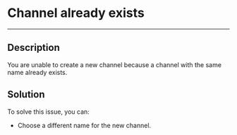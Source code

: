 # Channel already exists

----

## Description

You are unable to create a new channel because a channel with the same name already exists.

## Solution

To solve this issue, you can:

- Choose a different name for the new channel.